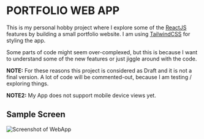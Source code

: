 # PORTFOLIO WEB APP

This is my personal hobby project where I explore some of the
[ReactJS](https://reactjs.org/) features by building a small portfolio website.
I am using [TailwindCSS](https://tailwindcss.com/) for styling the app.

Some parts of code might seem over-complexed, but this is because I want to
understand some of the new features or just jiggle around with the code.

**NOTE:** For these reasons this project is considered as Draft and it is not a
final version. A lot of code will be commented-out, because I am testing /
exploring things.

**NOTE2:** My App does not support mobile device views yet.

## Sample Screen

![Screenshot of WebApp](http://shrani.si/f/3a/2u/3xuFVxXs/20210212-reactjs-portfol.png)
